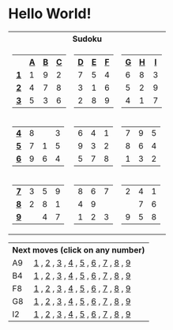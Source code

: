 <h1>Hello World!</h1>

<table class="grid">
    <tr>
        <th colspan="3">Sudoku</th>
    </tr>
    <tr>
        <td>
            <table class="subgrid0">
                <tr>
                    <th></th>
                    <th><a href="#">A</a></th>
                    <th><a href="#">B</a></th>
                    <th><a href="#">C</a></th>
                </tr>
                <tr class="0">
                    <td><b><a href="#">1</a></b></td>
                    <td class="0">1</td>
                    <td class="1">9</td>
                    <td class="2">2</td>
                </tr>
                <tr class="1">
                    <td><b><a href="#">2</a></b></td>
                    <td class="0">4</td>
                    <td class="1">7</td>
                    <td class="2">8</td>
                </tr>
                <tr class="2">
                    <td><b><a href="#">3</a></b></td>
                    <td class="0">5</td>
                    <td class="1">3</td>
                    <td class="2">6</td>
                </tr>
            </table>
        </td>
        <td>
            <table class="subgrid1">
                <tr>
                    <th><a href="#">D</a></th>
                    <th><a href="#">E</a></th>
                    <th><a href="#">F</a></th>
                </tr>
                <tr class="0">
                    <td class="3">7</td>
                    <td class="4">5</td>
                    <td class="5">4</td>
                </tr>
                <tr class="1">
                    <td class="3">3</td>
                    <td class="4">1</td>
                    <td class="5">6</td>
                </tr>
                <tr class="2">
                    <td class="3">2</td>
                    <td class="4">8</td>
                    <td class="5">9</td>
                </tr>
            </table>
        </td>
        <td>
            <table class="subgrid2">
                <tr>
                    <th><a href="#">G</a></th>
                    <th><a href="#">H</a></th>
                    <th><a href="#">I</a></th>
                </tr>
                <tr class="0">
                    <td class="6">6</td>
                    <td class="7">8</td>
                    <td class="8">3</td>
                </tr>
                <tr class="1">
                    <td class="6">5</td>
                    <td class="7">2</td>
                    <td class="8">9</td>
                </tr>
                <tr class="2">
                    <td class="6">4</td>
                    <td class="7">1</td>
                    <td class="8">7</td>
                </tr>
            </table>
        </td>
    </tr>
    <tr>
        <td>
            <table class="subgrid3">
                <tr class="3">
                    <td><b><a href="#">4</a></b></td>
                    <td class="0">8</td>
                    <td class="1"></td>
                    <td class="2">3</td>
                </tr>
                <tr class="4">
                    <td><b><a href="#">5</a></b></td>
                    <td class="0">7</td>
                    <td class="1">1</td>
                    <td class="2">5</td>
                </tr>
                <tr class="5">
                    <td><b><a href="#">6</a></b></td>
                    <td class="0">9</td>
                    <td class="1">6</td>
                    <td class="2">4</td>
                </tr>
            </table>
        </td>
        <td>
            <table class="subgrid4">
                <tr class="3">
                    <td class="3">6</td>
                    <td class="4">4</td>
                    <td class="5">1</td>
                </tr>
                <tr class="4">
                    <td class="3">9</td>
                    <td class="4">3</td>
                    <td class="5">2</td>
                </tr>
                <tr class="5">
                    <td class="3">5</td>
                    <td class="4">7</td>
                    <td class="5">8</td>
                </tr>
            </table>
        </td>
        <td>
            <table class="subgrid5">
                <tr class="3">
                    <td class="6">7</td>
                    <td class="7">9</td>
                    <td class="8">5</td>
                </tr>
                <tr class="4">
                    <td class="6">8</td>
                    <td class="7">6</td>
                    <td class="8">4</td>
                </tr>
                <tr class="5">
                    <td class="6">1</td>
                    <td class="7">3</td>
                    <td class="8">2</td>
                </tr>
            </table>
        </td>
    </tr>
    <tr>
        <td>
            <table class="subgrid6">
                <tr class="6">
                    <td><b><a href="#">7</a></b></td>
                    <td class="0">3</td>
                    <td class="1">5</td>
                    <td class="2">9</td>
                </tr>
                <tr class="7">
                    <td><b><a href="#">8</a></b></td>
                    <td class="0">2</td>
                    <td class="1">8</td>
                    <td class="2">1</td>
                </tr>
                <tr class="8">
                    <td><b><a href="#">9</a></b></td>
                    <td class="0"></td>
                    <td class="1">4</td>
                    <td class="2">7</td>
                </tr>
            </table>
        </td>
        <td>
            <table class="subgrid7">
                <tr class="6">
                    <td class="3">8</td>
                    <td class="4">6</td>
                    <td class="5">7</td>
                </tr>
                <tr class="7">
                    <td class="3">4</td>
                    <td class="4">9</td>
                    <td class="5"></td>
                </tr>
                <tr class="8">
                    <td class="3">1</td>
                    <td class="4">2</td>
                    <td class="5">3</td>
                </tr>
            </table>
        </td>
        <td>
            <table class="subgrid8">
                <tr class="6">
                    <td class="6">2</td>
                    <td class="7">4</td>
                    <td class="8">1</td>
                </tr>
                <tr class="7">
                    <td class="6"></td>
                    <td class="7">7</td>
                    <td class="8">6</td>
                </tr>
                <tr class="8">
                    <td class="6">9</td>
                    <td class="7">5</td>
                    <td class="8">8</td>
                </tr>
            </table>
        </td>
    </tr>
</table>

<table class="nextMoves">
    <tr>
        <th colspan="2">Next moves (click on any number)</th>
    </tr>
    <tr>
        <td>A9</td>
        <td>
            <span>
                <a href="https://github.com/yvasyliev/github-actions-check/issues/new?title=fill%20A9%201&amp;body=Just%20push%20&#39;Submit%20new%20issue&#39;.%20You%20don&#39;t%20need%20to%20do%20anything%20else."
                >1</a><span> , </span>
            </span><span>
                <a href="https://github.com/yvasyliev/github-actions-check/issues/new?title=fill%20A9%202&amp;body=Just%20push%20&#39;Submit%20new%20issue&#39;.%20You%20don&#39;t%20need%20to%20do%20anything%20else."
                >2</a><span> , </span>
            </span><span>
                <a href="https://github.com/yvasyliev/github-actions-check/issues/new?title=fill%20A9%203&amp;body=Just%20push%20&#39;Submit%20new%20issue&#39;.%20You%20don&#39;t%20need%20to%20do%20anything%20else."
                >3</a><span> , </span>
            </span><span>
                <a href="https://github.com/yvasyliev/github-actions-check/issues/new?title=fill%20A9%204&amp;body=Just%20push%20&#39;Submit%20new%20issue&#39;.%20You%20don&#39;t%20need%20to%20do%20anything%20else."
                >4</a><span> , </span>
            </span><span>
                <a href="https://github.com/yvasyliev/github-actions-check/issues/new?title=fill%20A9%205&amp;body=Just%20push%20&#39;Submit%20new%20issue&#39;.%20You%20don&#39;t%20need%20to%20do%20anything%20else."
                >5</a><span> , </span>
            </span><span>
                <a href="https://github.com/yvasyliev/github-actions-check/issues/new?title=fill%20A9%206&amp;body=Just%20push%20&#39;Submit%20new%20issue&#39;.%20You%20don&#39;t%20need%20to%20do%20anything%20else."
                >6</a><span> , </span>
            </span><span>
                <a href="https://github.com/yvasyliev/github-actions-check/issues/new?title=fill%20A9%207&amp;body=Just%20push%20&#39;Submit%20new%20issue&#39;.%20You%20don&#39;t%20need%20to%20do%20anything%20else."
                >7</a><span> , </span>
            </span><span>
                <a href="https://github.com/yvasyliev/github-actions-check/issues/new?title=fill%20A9%208&amp;body=Just%20push%20&#39;Submit%20new%20issue&#39;.%20You%20don&#39;t%20need%20to%20do%20anything%20else."
                >8</a><span> , </span>
            </span><span>
                <a href="https://github.com/yvasyliev/github-actions-check/issues/new?title=fill%20A9%209&amp;body=Just%20push%20&#39;Submit%20new%20issue&#39;.%20You%20don&#39;t%20need%20to%20do%20anything%20else."
                >9</a><span></span>
            </span>
        </td>
    </tr>
    <tr>
        <td>B4</td>
        <td>
            <span>
                <a href="https://github.com/yvasyliev/github-actions-check/issues/new?title=fill%20B4%201&amp;body=Just%20push%20&#39;Submit%20new%20issue&#39;.%20You%20don&#39;t%20need%20to%20do%20anything%20else."
                >1</a><span> , </span>
            </span><span>
                <a href="https://github.com/yvasyliev/github-actions-check/issues/new?title=fill%20B4%202&amp;body=Just%20push%20&#39;Submit%20new%20issue&#39;.%20You%20don&#39;t%20need%20to%20do%20anything%20else."
                >2</a><span> , </span>
            </span><span>
                <a href="https://github.com/yvasyliev/github-actions-check/issues/new?title=fill%20B4%203&amp;body=Just%20push%20&#39;Submit%20new%20issue&#39;.%20You%20don&#39;t%20need%20to%20do%20anything%20else."
                >3</a><span> , </span>
            </span><span>
                <a href="https://github.com/yvasyliev/github-actions-check/issues/new?title=fill%20B4%204&amp;body=Just%20push%20&#39;Submit%20new%20issue&#39;.%20You%20don&#39;t%20need%20to%20do%20anything%20else."
                >4</a><span> , </span>
            </span><span>
                <a href="https://github.com/yvasyliev/github-actions-check/issues/new?title=fill%20B4%205&amp;body=Just%20push%20&#39;Submit%20new%20issue&#39;.%20You%20don&#39;t%20need%20to%20do%20anything%20else."
                >5</a><span> , </span>
            </span><span>
                <a href="https://github.com/yvasyliev/github-actions-check/issues/new?title=fill%20B4%206&amp;body=Just%20push%20&#39;Submit%20new%20issue&#39;.%20You%20don&#39;t%20need%20to%20do%20anything%20else."
                >6</a><span> , </span>
            </span><span>
                <a href="https://github.com/yvasyliev/github-actions-check/issues/new?title=fill%20B4%207&amp;body=Just%20push%20&#39;Submit%20new%20issue&#39;.%20You%20don&#39;t%20need%20to%20do%20anything%20else."
                >7</a><span> , </span>
            </span><span>
                <a href="https://github.com/yvasyliev/github-actions-check/issues/new?title=fill%20B4%208&amp;body=Just%20push%20&#39;Submit%20new%20issue&#39;.%20You%20don&#39;t%20need%20to%20do%20anything%20else."
                >8</a><span> , </span>
            </span><span>
                <a href="https://github.com/yvasyliev/github-actions-check/issues/new?title=fill%20B4%209&amp;body=Just%20push%20&#39;Submit%20new%20issue&#39;.%20You%20don&#39;t%20need%20to%20do%20anything%20else."
                >9</a><span></span>
            </span>
        </td>
    </tr>
    <tr>
        <td>F8</td>
        <td>
            <span>
                <a href="https://github.com/yvasyliev/github-actions-check/issues/new?title=fill%20F8%201&amp;body=Just%20push%20&#39;Submit%20new%20issue&#39;.%20You%20don&#39;t%20need%20to%20do%20anything%20else."
                >1</a><span> , </span>
            </span><span>
                <a href="https://github.com/yvasyliev/github-actions-check/issues/new?title=fill%20F8%202&amp;body=Just%20push%20&#39;Submit%20new%20issue&#39;.%20You%20don&#39;t%20need%20to%20do%20anything%20else."
                >2</a><span> , </span>
            </span><span>
                <a href="https://github.com/yvasyliev/github-actions-check/issues/new?title=fill%20F8%203&amp;body=Just%20push%20&#39;Submit%20new%20issue&#39;.%20You%20don&#39;t%20need%20to%20do%20anything%20else."
                >3</a><span> , </span>
            </span><span>
                <a href="https://github.com/yvasyliev/github-actions-check/issues/new?title=fill%20F8%204&amp;body=Just%20push%20&#39;Submit%20new%20issue&#39;.%20You%20don&#39;t%20need%20to%20do%20anything%20else."
                >4</a><span> , </span>
            </span><span>
                <a href="https://github.com/yvasyliev/github-actions-check/issues/new?title=fill%20F8%205&amp;body=Just%20push%20&#39;Submit%20new%20issue&#39;.%20You%20don&#39;t%20need%20to%20do%20anything%20else."
                >5</a><span> , </span>
            </span><span>
                <a href="https://github.com/yvasyliev/github-actions-check/issues/new?title=fill%20F8%206&amp;body=Just%20push%20&#39;Submit%20new%20issue&#39;.%20You%20don&#39;t%20need%20to%20do%20anything%20else."
                >6</a><span> , </span>
            </span><span>
                <a href="https://github.com/yvasyliev/github-actions-check/issues/new?title=fill%20F8%207&amp;body=Just%20push%20&#39;Submit%20new%20issue&#39;.%20You%20don&#39;t%20need%20to%20do%20anything%20else."
                >7</a><span> , </span>
            </span><span>
                <a href="https://github.com/yvasyliev/github-actions-check/issues/new?title=fill%20F8%208&amp;body=Just%20push%20&#39;Submit%20new%20issue&#39;.%20You%20don&#39;t%20need%20to%20do%20anything%20else."
                >8</a><span> , </span>
            </span><span>
                <a href="https://github.com/yvasyliev/github-actions-check/issues/new?title=fill%20F8%209&amp;body=Just%20push%20&#39;Submit%20new%20issue&#39;.%20You%20don&#39;t%20need%20to%20do%20anything%20else."
                >9</a><span></span>
            </span>
        </td>
    </tr>
    <tr>
        <td>G8</td>
        <td>
            <span>
                <a href="https://github.com/yvasyliev/github-actions-check/issues/new?title=fill%20G8%201&amp;body=Just%20push%20&#39;Submit%20new%20issue&#39;.%20You%20don&#39;t%20need%20to%20do%20anything%20else."
                >1</a><span> , </span>
            </span><span>
                <a href="https://github.com/yvasyliev/github-actions-check/issues/new?title=fill%20G8%202&amp;body=Just%20push%20&#39;Submit%20new%20issue&#39;.%20You%20don&#39;t%20need%20to%20do%20anything%20else."
                >2</a><span> , </span>
            </span><span>
                <a href="https://github.com/yvasyliev/github-actions-check/issues/new?title=fill%20G8%203&amp;body=Just%20push%20&#39;Submit%20new%20issue&#39;.%20You%20don&#39;t%20need%20to%20do%20anything%20else."
                >3</a><span> , </span>
            </span><span>
                <a href="https://github.com/yvasyliev/github-actions-check/issues/new?title=fill%20G8%204&amp;body=Just%20push%20&#39;Submit%20new%20issue&#39;.%20You%20don&#39;t%20need%20to%20do%20anything%20else."
                >4</a><span> , </span>
            </span><span>
                <a href="https://github.com/yvasyliev/github-actions-check/issues/new?title=fill%20G8%205&amp;body=Just%20push%20&#39;Submit%20new%20issue&#39;.%20You%20don&#39;t%20need%20to%20do%20anything%20else."
                >5</a><span> , </span>
            </span><span>
                <a href="https://github.com/yvasyliev/github-actions-check/issues/new?title=fill%20G8%206&amp;body=Just%20push%20&#39;Submit%20new%20issue&#39;.%20You%20don&#39;t%20need%20to%20do%20anything%20else."
                >6</a><span> , </span>
            </span><span>
                <a href="https://github.com/yvasyliev/github-actions-check/issues/new?title=fill%20G8%207&amp;body=Just%20push%20&#39;Submit%20new%20issue&#39;.%20You%20don&#39;t%20need%20to%20do%20anything%20else."
                >7</a><span> , </span>
            </span><span>
                <a href="https://github.com/yvasyliev/github-actions-check/issues/new?title=fill%20G8%208&amp;body=Just%20push%20&#39;Submit%20new%20issue&#39;.%20You%20don&#39;t%20need%20to%20do%20anything%20else."
                >8</a><span> , </span>
            </span><span>
                <a href="https://github.com/yvasyliev/github-actions-check/issues/new?title=fill%20G8%209&amp;body=Just%20push%20&#39;Submit%20new%20issue&#39;.%20You%20don&#39;t%20need%20to%20do%20anything%20else."
                >9</a><span></span>
            </span>
        </td>
    </tr>
    <tr>
        <td>I2</td>
        <td>
            <span>
                <a href="https://github.com/yvasyliev/github-actions-check/issues/new?title=fill%20I2%201&amp;body=Just%20push%20&#39;Submit%20new%20issue&#39;.%20You%20don&#39;t%20need%20to%20do%20anything%20else."
                >1</a><span> , </span>
            </span><span>
                <a href="https://github.com/yvasyliev/github-actions-check/issues/new?title=fill%20I2%202&amp;body=Just%20push%20&#39;Submit%20new%20issue&#39;.%20You%20don&#39;t%20need%20to%20do%20anything%20else."
                >2</a><span> , </span>
            </span><span>
                <a href="https://github.com/yvasyliev/github-actions-check/issues/new?title=fill%20I2%203&amp;body=Just%20push%20&#39;Submit%20new%20issue&#39;.%20You%20don&#39;t%20need%20to%20do%20anything%20else."
                >3</a><span> , </span>
            </span><span>
                <a href="https://github.com/yvasyliev/github-actions-check/issues/new?title=fill%20I2%204&amp;body=Just%20push%20&#39;Submit%20new%20issue&#39;.%20You%20don&#39;t%20need%20to%20do%20anything%20else."
                >4</a><span> , </span>
            </span><span>
                <a href="https://github.com/yvasyliev/github-actions-check/issues/new?title=fill%20I2%205&amp;body=Just%20push%20&#39;Submit%20new%20issue&#39;.%20You%20don&#39;t%20need%20to%20do%20anything%20else."
                >5</a><span> , </span>
            </span><span>
                <a href="https://github.com/yvasyliev/github-actions-check/issues/new?title=fill%20I2%206&amp;body=Just%20push%20&#39;Submit%20new%20issue&#39;.%20You%20don&#39;t%20need%20to%20do%20anything%20else."
                >6</a><span> , </span>
            </span><span>
                <a href="https://github.com/yvasyliev/github-actions-check/issues/new?title=fill%20I2%207&amp;body=Just%20push%20&#39;Submit%20new%20issue&#39;.%20You%20don&#39;t%20need%20to%20do%20anything%20else."
                >7</a><span> , </span>
            </span><span>
                <a href="https://github.com/yvasyliev/github-actions-check/issues/new?title=fill%20I2%208&amp;body=Just%20push%20&#39;Submit%20new%20issue&#39;.%20You%20don&#39;t%20need%20to%20do%20anything%20else."
                >8</a><span> , </span>
            </span><span>
                <a href="https://github.com/yvasyliev/github-actions-check/issues/new?title=fill%20I2%209&amp;body=Just%20push%20&#39;Submit%20new%20issue&#39;.%20You%20don&#39;t%20need%20to%20do%20anything%20else."
                >9</a><span></span>
            </span>
        </td>
    </tr>
</table>
